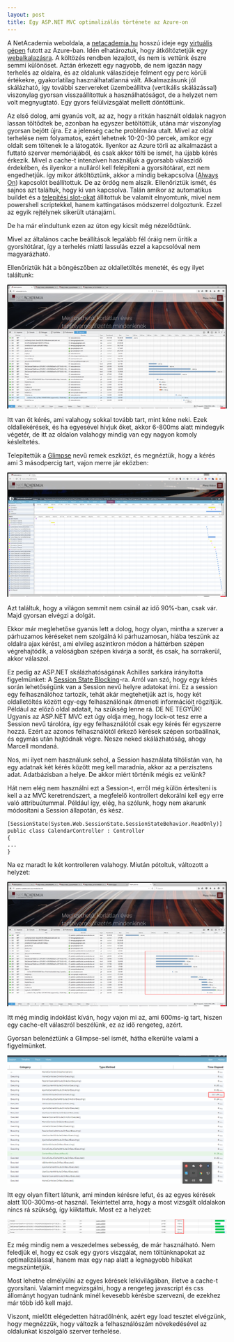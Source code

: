 ```yaml
---
layout: post
title: Egy ASP.NET MVC optimalizálás története az Azure-on
---
```


A NetAcademia weboldala, a [netacademia.hu](http://netacademia.hu/) hosszú ideje egy [virtuális gépen](https://azure.microsoft.com/en-us/services/cloud-services/) futott az Azure-ban. Idén elhatároztuk, hogy átköltöztetjük egy [webalkalazásra](https://azure.microsoft.com/en-us/services/app-service/). A költözés rendben lezajlott, és nem is vettünk észre semmi különöset. Aztán érkezett egy nagyobb, de nem igazán nagy terhelés az oldalra, és az oldalunk válaszideje felment egy perc körüli értékekre, gyakorlatilag használhatatlanná vált. Alkalmazásunk jól skálázható, így további szervereket üzembeállítva (vertikális skálázással) viszonylag gyorsan visszaállítottuk a  használhatóságot, de a helyzet nem volt megnyugtató. Egy gyors felülvizsgálat mellett döntöttünk.

Az első dolog, ami gyanús volt, az az, hogy a ritkán használt oldalak nagyon lassan töltődtek be, azonban ha egyszer betöltöttük, utána már viszonylag gyorsan bejött újra. Ez a jelenség cache problémára utalt. Mivel az oldal terhelése nem folyamatos, ezért lehetnek 10-20-30 percek, amikor egy oldalt sem töltenek le a látogatók. Ilyenkor az Azure törli az alkalmazást a futtató szerver memóriájából, és csak akkor tölti be ismét, ha újabb kérés érkezik. Mivel a cache-t intenzíven használjuk a gyorsabb válaszidő érdekében, és ilyenkor a nulláról kell felépíteni a gyorsítótárat, ezt nem engedhetjük. így mikor átköltöztünk, akkor a mindig bekapcsolva ([Always On](http://serverfault.com/a/620791)) kapcsolót beállítottuk. De az ördög nem alszik. Ellenőriztük ismét, és sajnos azt találtuk, hogy ki van kapcsolva. Talán amikor az automatikus buildet és a [telepítési slot-okat](https://azure.microsoft.com/hu-hu/documentation/articles/web-sites-staged-publishing/) állítottuk be valamit elnyomtunk, mivel nem powershell scriptekkel, hanem kattingatásos módszerrel dolgoztunk. Ezzel az egyik rejtélynek sikerült utánajárni. 

De ha már elindultunk ezen az úton egy kicsit még nézelődtünk.

Mivel az általános cache beállítások legalább fél óráig nem ürítik a gyorsítótárat, így a terhelés miatti lassulás ezzel a kapcsolóval nem magyarázható.

Ellenőriztük hát a böngészőben az oldalletöltés menetét, és egy ilyet találtunk:

![](../images/pedellusnetworing.png?raw=true)

Itt van öt kérés, ami valahogy sokkal tovább tart, mint kéne neki. Ezek oldallekérések, és ha egyesével hívjuk őket, akkor 6-800ms alatt mindegyik végetér, de itt az oldalon valahogy mindig van egy nagyon komoly késleltetés.

Telepítettük a [Glimpse](http://www.hanselman.com/blog/IfYoureNotUsingGlimpseWithASPNETForDebuggingAndProfilingYoureMissingOut.aspx) nevű remek eszközt, és megnéztük, hogy a kérés ami 3 másodpercig tart, vajon merre jár eközben:

![](../images/pedellusnetworing3.png?raw=true)

Azt találtuk, hogy a világon semmit nem csinál az idő 90%-ban, csak vár. Majd gyorsan elvégzi a dolgát.

Ekkor már meglehetőse gyanús lett a dolog, hogy olyan, mintha a szerver a párhuzamos kéréseket nem szolgálná ki párhuzamosan, hiába teszünk az oldalra ajax kérést, ami elvileg aszintkron módon a háttérben szépen végrehajtódik, a valóságban szépen kivárja a sorát, és csak, ha sorrakerül, akkor válaszol.

Ez pedig az ASP.NET skálázhatóságának Achilles sarkára irányította figyelmünket: A [Session State Blocking](http://johnculviner.com/asp-net-concurrent-ajax-requests-and-session-state-blocking/)-ra. Arról van szó, hogy egy kérés során lehetőségünk van a Session nevű helyre adatokat írni. Ez a session egy felhasználóhoz tartozik, tehát akár megtehetjük azt is, hogy két oldalletöltés között egy-egy felhasználónak átmeneti információit rögzítjük. Például az előző oldal adatait, ha szükség lenne rá. DE NE TEGYÜK! Ugyanis az ASP.NET MVC ezt úgy oldja meg, hogy lock-ot tesz erre a Session nevű tárolóra, így egy felhasználótól csak egy kérés fér egyszerre hozzá. Ezért az azonos felhasználótól érkező kérések szépen sorbaállnak, és egymás után hajtódnak végre. Nesze neked skálázhatóság, ahogy Marcell mondaná.

Nos, mi ilyet nem használunk sehol, a Session használata tiltólistán van, ha egy adatnak két kérés között meg kell maradnia, akkor az a perzisztens adat. Adatbázisban a helye. De akkor miért történik mégis ez velünk? 

Hát nem elég nem használni ezt a Session-t, erről még külön értesíteni is kell a az MVC keretrendszert, a megfelelő kontrollert dekorálni kell egy erre való attribuútummal. Például így, elég, ha szólunk, hogy nem akarunk módosítani a Session állapotán, és kész. 

```CSharp
[SessionState(System.Web.SessionState.SessionStateBehavior.ReadOnly)]
public class CalendarController : Controller
{
...
}
```
Na ez maradt le két kontrolleren valahogy. Miután pótoltuk, változott a helyzet:

![](../images/pedellusnetworing5.png?raw=true)

Itt még mindig indoklást kíván, hogy vajon mi az, ami 600ms-ig tart, hiszen egy cache-elt válaszról beszélünk, ez az idő rengeteg, azért.

Gyorsan belenéztünk a Glimpse-sel ismét, hátha elkerülte valami a figyelmünket. 

![](../images/performancia0.png?raw=true)

Itt egy olyan filtert látunk, ami minden kérésre lefut, és az egyes kérések alatt 100-300ms-ot használ. Tekintettel arra, hogy a most vizsgált oldalakon nincs rá szükség, így kiiktattuk. Most ez a helyzet:

![](../images/pedellusnetworing6.png?raw=true)

Ez még mindig nem a veszedelmes sebesség, de már használható. Nem feledjük el, hogy ez csak egy gyors viszgálat, nem töltünknapokat az optimalizálással, hanem max egy nap alatt a legnagyobb hibákat megszüntetjük.

Most lehetne elmélyülni az egyes kérések lelkivilágában, illetve a cache-t gyorsítani. Valamint megvizsgálni, hogy a rengeteg javascript és css állományt hogyan tudnánk minél kevesebb kérésbe szervezni, de ezekhez már több idő kell majd.

Viszont, mielőtt elégedetten hátradőlnénk, azért egy load tesztet elvégzünk, hogy megnézzük, hogy változik a felhasználószám növekedésével az oldalunkat kiszolgáló szerver terhelése.









